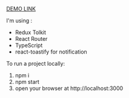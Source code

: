 [DEMO LINK](https://galyopa.github.io/messenger_react_test)

I'm using :
 - Redux Tolkit
 - React Router
 - TypeScript
 - react-toastify for notification

To run a project locally:
1. npm i
2. npm start
3. open your browser at http://localhost:3000
